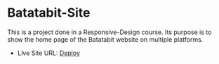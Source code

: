 # Batatabit-Site
This is a project done in a Responsive-Design course. Its purpose is to show the home page of the Batatabit website on multiple platforms.

- Live Site URL: [Deploy](https://adhemarromero.github.io/Batatabit-Site/)
